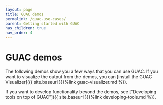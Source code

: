 ```yaml
---
layout: page
title: GUAC demos
permalink: /guac-use-cases/
parent: Getting started with GUAC
has_children: true
nav_order: 4
---
```


# GUAC demos

The following demos show you a few ways that you can use GUAC. If you want to
visualize the output from the demos, you can [install the GUAC
Visualizer]({{ site.baseurl }}{%link
guac-visualizer.md %}).

If you want to develop functionality beyond the demos, see ["Developing tools on
top of GUAC"]({{
site.baseurl }}{%link developing-tools.md %}).
